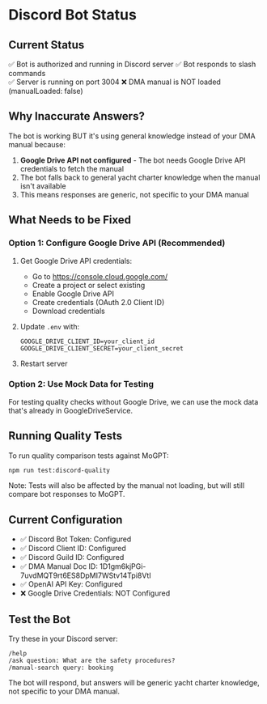 # Discord Bot Status

## Current Status
✅ Bot is authorized and running in Discord server
✅ Bot responds to slash commands  
✅ Server is running on port 3004
❌ DMA manual is NOT loaded (manualLoaded: false)

## Why Inaccurate Answers?

The bot is working BUT it's using general knowledge instead of your DMA manual because:

1. **Google Drive API not configured** - The bot needs Google Drive API credentials to fetch the manual
2. The bot falls back to general yacht charter knowledge when the manual isn't available
3. This means responses are generic, not specific to your DMA manual

## What Needs to be Fixed

### Option 1: Configure Google Drive API (Recommended)

1. Get Google Drive API credentials:
   - Go to https://console.cloud.google.com/
   - Create a project or select existing
   - Enable Google Drive API
   - Create credentials (OAuth 2.0 Client ID)
   - Download credentials

2. Update `.env` with:
   ```
   GOOGLE_DRIVE_CLIENT_ID=your_client_id
   GOOGLE_DRIVE_CLIENT_SECRET=your_client_secret
   ```

3. Restart server

### Option 2: Use Mock Data for Testing

For testing quality checks without Google Drive, we can use the mock data that's already in GoogleDriveService.

## Running Quality Tests

To run quality comparison tests against MoGPT:

```bash
npm run test:discord-quality
```

Note: Tests will also be affected by the manual not loading, but will still compare bot responses to MoGPT.

## Current Configuration

- ✅ Discord Bot Token: Configured
- ✅ Discord Client ID: Configured  
- ✅ Discord Guild ID: Configured
- ✅ DMA Manual Doc ID: 1D1gm6kjPGi-7uvdMQT9rt6ES8DpMI7WStv14Tpi8VtI
- ✅ OpenAI API Key: Configured
- ❌ Google Drive Credentials: NOT Configured

## Test the Bot

Try these in your Discord server:
```
/help
/ask question: What are the safety procedures?
/manual-search query: booking
```

The bot will respond, but answers will be generic yacht charter knowledge, not specific to your DMA manual.
